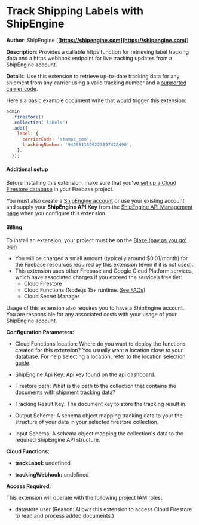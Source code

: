 # Track Shipping Labels with ShipEngine

**Author**: ShipEngine (**[https://shipengine.com](https://shipengine.com)**)

**Description**: Provides a callable https function for retrieving label tracking data and a https webhook endpoint for live tracking updates from a ShipEngine account.

**Details**: Use this extension to retrieve up-to-date tracking data for any shipment from any carrier using a valid tracking number and a [supported carrier code](https://www.shipengine.com/docs/tracking/#supported-carriers).

Here's a basic example document write that would trigger this extension:

```js
admin
  .firestore()
  .collection('labels')
  .add({
    label: {
      carrierCode: 'stamps_com',
      trackingNumber: '9405511899223197428490',
    },
  });
```

#### Additional setup

Before installing this extension, make sure that you've [set up a Cloud Firestore database](https://firebase.google.com/docs/firestore/quickstart) in your Firebase project.

You must also create a [ShipEngine account](https://www.shipengine.com/signup/?ref=firebase) or use your existing account and supply your **ShipEngine API Key** from the [ShipEngine API Management page](https://app.shipengine.com/#/portal/apimanagement) when you configure this extension.

#### Billing

To install an extension, your project must be on the [Blaze (pay as you go) plan](https://firebase.google.com/pricing)

- You will be charged a small amount (typically around $0.01/month) for the Firebase resources required by this extension (even if it is not used).
- This extension uses other Firebase and Google Cloud Platform services, which have associated charges if you exceed the service’s free tier:
  - Cloud Firestore
  - Cloud Functions (Node.js 15+ runtime. [See FAQs](https://firebase.google.com/support/faq#extensions-pricing))
  - Cloud Secret Manager

Usage of this extension also requires you to have a ShipEngine account. You are responsible for any associated costs with your usage of your ShipEngine account.

**Configuration Parameters:**

- Cloud Functions location: Where do you want to deploy the functions created for this extension? You usually want a location close to your database. For help selecting a location, refer to the [location selection guide](https://firebase.google.com/docs/functions/locations).

- ShipEngine Api Key: Api key found on the api dashboard.

- Firestore path: What is the path to the collection that contains the documents with shipment tracking data?

- Tracking Result Key: The document key to store the tracking result in.

- Output Schema: A schema object mapping tracking data to your the structure of your data in your selected firestore collection.

- Input Schema: A schema object mapping the collection's data to the required ShipEngine API structure.

**Cloud Functions:**

- **trackLabel:** undefined

- **trackingWebhook:** undefined

**Access Required**:

This extension will operate with the following project IAM roles:

- datastore.user (Reason: Allows this extension to access Cloud Firestore to read and process added documents.)
